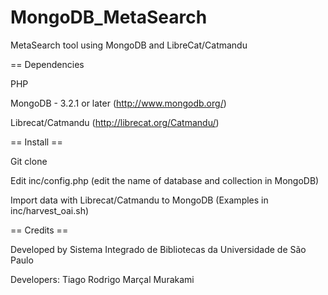 # MongoDB_MetaSearch

MetaSearch tool using MongoDB and LibreCat/Catmandu

== Dependencies 

PHP

MongoDB - 3.2.1 or later (http://www.mongodb.org/)

Librecat/Catmandu (http://librecat.org/Catmandu/)

== Install == 

Git clone 

Edit inc/config.php (edit the name of database and collection in MongoDB)

Import data with Librecat/Catmandu to MongoDB (Examples in inc/harvest_oai.sh)

== Credits ==

Developed by Sistema Integrado de Bibliotecas da Universidade de São Paulo

Developers: Tiago Rodrigo Marçal Murakami
